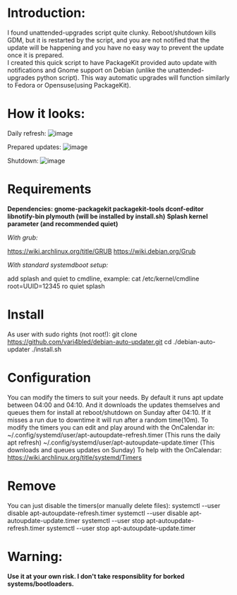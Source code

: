 # Introduction:
I found unattended-upgrades script quite clunky. Reboot/shutdown kills GDM, but it is restarted by the script, and you are not notified that the update will be happening and you have no easy way to prevent the update once it is prepared.  
I created this quick script to have PackageKit provided auto update with notifications and Gnome support on Debian (unlike the unattended-upgrades python script). This way automatic upgrades will function similarly to Fedora or Opensuse(using PackageKit).

# How it looks:

Daily refresh:
![image](https://github.com/vari4bled/debian-auto-updater/assets/105917652/03bb8067-0d5f-41b6-9c2b-347ba32e11d2)

Prepared updates:
![image](https://github.com/vari4bled/debian-auto-updater/assets/105917652/3212642f-874c-4854-ba3f-e11654e669ff)

Shutdown:
![image](https://github.com/vari4bled/debian-auto-updater/assets/105917652/f76e0a55-ffa3-4884-8a47-be42a0cec363)

# Requirements
**Dependencies: gnome-packagekit packagekit-tools dconf-editor libnotify-bin plymouth (will be installed by install.sh)**
**Splash kernel parameter (and recommended quiet)**

*With grub:*

https://wiki.archlinux.org/title/GRUB
https://wiki.debian.org/Grub

*With standard systemdboot setup:*

add splash and quiet to cmdline, example:
cat /etc/kernel/cmdline
root=UUID=12345 ro quiet splash

# Install
As user with sudo rights (not root!):
git clone https://github.com/vari4bled/debian-auto-updater.git
cd ./debian-auto-updater
./install.sh

# Configuration
You can modify the timers to suit your needs. By default it runs apt update between 04:00 and 04:10. And it downloads the updates themselves and queues them for install at reboot/shutdown on Sunday after 04:10. If it misses a run due to downtime it will run after a random time(10m).
To modify the timers you can edit and play around with the OnCalendar in:
~/.config/systemd/user/apt-autoupdate-refresh.timer (This runs the daily apt refresh)
~/.config/systemd/user/apt-autoupdate-update.timer (This downloads and queues updates on Sunday)
To help with the OnCalendar:
https://wiki.archlinux.org/title/systemd/Timers


# Remove
You can just disable the timers(or manually delete files):
systemctl --user disable apt-autoupdate-refresh.timer
systemctl --user disable apt-autoupdate-update.timer
systemctl --user stop apt-autoupdate-refresh.timer
systemctl --user stop apt-autoupdate-update.timer

# Warning:

**Use it at your own risk. I don't take responsiblity for borked systems/bootloaders.**
